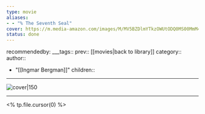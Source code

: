 ```yaml
---
type: movie
aliases:
- - "% The Seventh Seal"
cover: https://m.media-amazon.com/images/M/MV5BZDlmYTkzOWUtODQ0MS00MmM4LWE3ZjMtYTEwNGUwMmJkYzIxXkEyXkFqcGc@._V1_SX300.jpg
status: done
---
```


recommendedby:
___tags:: prev:: [[movies|back to library]]
category::
author:: 
  - "[[Ingmar Bergman]]"
children::
___
![cover|150](https://m.media-amazon.com/images/M/MV5BZDlmYTkzOWUtODQ0MS00MmM4LWE3ZjMtYTEwNGUwMmJkYzIxXkEyXkFqcGc@._V1_SX300.jpg)
___
<% tp.file.cursor(0) %>
